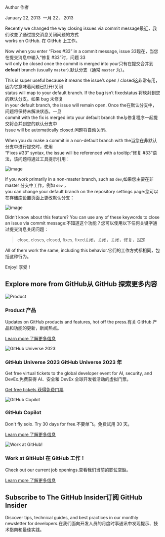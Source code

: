 Author 作者

January 22, 2013  一月 22， 2013

Recently we changed the way closing issues via commit message最近，我们改变了通过提交消息关闭问题的方式\
works on GitHub. 在 GitHub 上工作。

Now when you enter “Fixes #33” in a commit message, issue 33现在，当您在提交消息中输入“修复 #33”时，问题 33\
will only be closed once the commit is merged into your只有在提交合并到\
**default** branch (usually `master`).默认分支（通常 `master` 为）。

This is super useful because it means the issue’s open / closed这非常有用，因为它意味着问题已打开/关闭\
status will map to your default branch. If the bug isn’t fixedstatus 将映射到您的默认分支。如果 bug 未修复\
in your default branch, the issue will remain open. Once the在默认分支中，问题将保持未解决状态。一旦\
commit with the fix is merged into your default branch the与修复程序一起提交将合并到您的默认分支中\
issue will be automatically closed.问题将自动关闭。

When you do make a commit in a non-default branch with the当您在非默认分支中进行提交时，使用\
“Fixes #33” syntax, the issue will be referenced with a tooltip:“修复 #33”语法，该问题将通过工具提示引用：

![image](https://github.blog/wp-content/uploads/2013/01/69313b9e-64d4-11e2-9245-76215e43b199.png?resize=698%2C127)

If you work primarily in a non-master branch, such as `dev`,如果您主要在非 master 分支中工作，例如 `dev` ，\
you can change your default branch on the repository settings page:您可以在存储库设置页面上更改默认分支：

![image](https://github.blog/wp-content/uploads/2013/01/90ac8274-64d3-11e2-8a31-a00028e89c71.png?resize=414%2C79)

Didn’t know about this feature? You can use any of these keywords to close an issue via commit message:不知道这个功能？您可以使用以下任何关键字通过提交消息关闭问题：

> close, closes, closed, fixes, fixed关闭，关闭，关闭，修复，固定

All of them work the same, including this behavior.它们的工作方式都相同，包括这种行为。

Enjoy! 享受！

## Explore more from GitHub从 GitHub 探索更多内容

![Product](https://github.blog/wp-content/uploads/2022/05/product.svg)

### Product 产品

Updates on GitHub products and features, hot off the press.有关 GitHub 产品和功能的更新，新闻热点。

[Learn more 了解更多信息](https://github.blog/category/product/)

![GitHub Universe 2023](https://github.blog/wp-content/uploads/2023/08/Icon-Circle.svg)

### GitHub Universe 2023 GitHub Universe 2023 年

Get free virtual tickets to the global developer event for AI, security, and DevEx.免费获得 AI、安全和 DevEx 全球开发者活动的虚拟门票。

[Get free tickets 获得免费门票](https://githubuniverse.com/)

![GitHub Copilot](https://github.blog/wp-content/uploads/2022/05/Copilot_Blog_Icon-1.svg)

### GitHub Copilot

Don't fly solo. Try 30 days for free.不要单飞。免费试用 30 天。

[Learn more 了解更多信息](https://github.com/features/copilot?utm_source=blog\&utm_medium=bottomnav\&utm_campaign=cta\&utm_content=copilot)

![Work at GitHub!](https://github.blog/wp-content/uploads/2022/05/careers.svg)

### Work at GitHub! 在 GitHub 工作！

Check out our current job openings.查看我们当前的职位空缺。

[Learn more 了解更多信息](https://github.com/about/careers)

## Subscribe to The GitHub Insider订阅 GitHub Insider

Discover tips, technical guides, and best practices in our monthly newsletter for developers.在我们面向开发人员的月度时事通讯中发现提示、技术指南和最佳实践。
